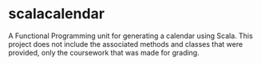 # scalacalendar
A Functional Programming unit for generating a calendar using Scala. 
This project does not include the associated methods and classes that were provided, only the coursework that was made for grading.
